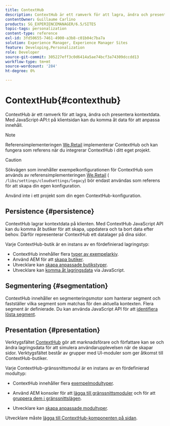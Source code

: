 ```yaml
---
title: ContextHub
description: ContextHub är ett ramverk för att lagra, ändra och presentera kontextdata
contentOwner: Guillaume Carlino
products: SG_EXPERIENCEMANAGER/6.5/SITES
topic-tags: personalization
content-type: reference
exl-id: 3fd50655-7461-4900-a3b8-c01b04c7ba7a
solution: Experience Manager, Experience Manager Sites
feature: Developing,Personalization
role: Developer
source-git-commit: 305227eff3c0d6414a5ae74bcf3a74309dccdd13
workflow-type: tm+mt
source-wordcount: '284'
ht-degree: 0%

---
```


# ContextHub{#contexthub}

ContextHub är ett ramverk för att lagra, ändra och presentera kontextdata. Med JavaScript-API:t på klientsidan kan du komma åt data för att anpassa innehåll.

>[!NOTE]
>
>Referensimplementeringen [We.Retail](/help/sites-developing/we-retail.md) implementerar ContextHub och kan fungera som referens när du integrerar ContextHub i ditt eget projekt.

>[!CAUTION]
>
>Sökvägen som innehåller exempelkonfigurationen för ContextHub som används av referensimplementeringen [We.Retail](/help/sites-developing/we-retail.md) ( `/libs/settings/cloudsettings/legacy`) bör endast användas som referens för att skapa din egen konfiguration.
>
>Använd inte i ett projekt som din egen ContextHub-konfiguration.

## Persistence {#persistence}

ContextHub lagrar kontextdata på klienten. Med ContextHub JavaScript API kan du komma åt butiker för att skapa, uppdatera och ta bort data efter behov. Därför representerar ContextHub ett datalager på dina sidor.

Varje ContextHub-butik är en instans av en fördefinierad lagringstyp:

* ContextHub innehåller flera [typer av exempelarkiv](/help/sites-developing/ch-samplestores.md).
* Använd AEM för att [skapa butiker](ch-configuring.md#creating-a-contexthub-store).
* Utvecklare kan [skapa anpassade butikstyper](/help/sites-developing/ch-extend.md#creating-custom-store-candidates).
* Utvecklare kan [komma åt lagringsdata](/help/sites-developing/ch-adding.md#interacting-with-contexthub-stores) via JavaScript.

## Segmentering {#segmentation}

ContextHub innehåller en segmenteringsmotor som hanterar segment och fastställer vilka segment som matchas för den aktuella kontexten. Flera segment är definierade. Du kan använda JavaScript API för att [identifiera lösta segment](/help/sites-developing/ch-adding.md#determining-resolved-contexthub-segments).

## Presentation {#presentation}

Verktygsfältet [ContextHub](/help/sites-authoring/ch-previewing.md) gör att marknadsförare och författare kan se och ändra lagringsdata för att simulera användarupplevelsen när de skapar sidor. Verktygsfältet består av grupper med UI-moduler som ger åtkomst till ContextHub-butiker.

Varje ContextHub-gränssnittsmodul är en instans av en fördefinierad modultyp:

* ContextHub innehåller flera [exempelmodultyper](/help/sites-developing/ch-samplemodules.md).
* Använd AEM konsoler för att [lägga till gränssnittsmoduler](ch-configuring.md#adding-a-ui-module) och för att [gruppera dem i gränssnittslägen](ch-configuring.md#adding-a-ui-mode).

* Utvecklare kan [skapa anpassade modultyper](/help/sites-developing/ch-extend.md#creating-contexthub-ui-module-types).

Utvecklare måste [lägga till ContextHub-komponenten på sidan](/help/sites-developing/ch-adding.md).
